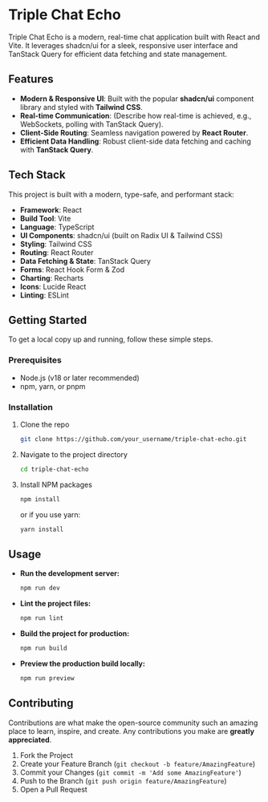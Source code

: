 # Triple Chat Echo

Triple Chat Echo is a modern, real-time chat application built with React and Vite. It leverages shadcn/ui for a sleek, responsive user interface and TanStack Query for efficient data fetching and state management.

## Features

*   **Modern & Responsive UI**: Built with the popular **shadcn/ui** component library and styled with **Tailwind CSS**.
*   **Real-time Communication**: (Describe how real-time is achieved, e.g., WebSockets, polling with TanStack Query).
*   **Client-Side Routing**: Seamless navigation powered by **React Router**.
*   **Efficient Data Handling**: Robust client-side data fetching and caching with **TanStack Query**.
   
##  Tech Stack

This project is built with a modern, type-safe, and performant stack:

*   **Framework**: React
*   **Build Tool**: Vite
*   **Language**: TypeScript
*   **UI Components**: shadcn/ui (built on Radix UI & Tailwind CSS)
*   **Styling**: Tailwind CSS
*   **Routing**: React Router
*   **Data Fetching & State**: TanStack Query
*   **Forms**: React Hook Form & Zod
*   **Charting**: Recharts
*   **Icons**: Lucide React
*   **Linting**: ESLint

## Getting Started

To get a local copy up and running, follow these simple steps.

### Prerequisites

*   Node.js (v18 or later recommended)
*   npm, yarn, or pnpm

### Installation

1.  Clone the repo
    ```sh
    git clone https://github.com/your_username/triple-chat-echo.git
    ```
2.  Navigate to the project directory
    ```sh
    cd triple-chat-echo
    ```
3.  Install NPM packages
    ```sh
    npm install
    ```
    or if you use yarn:
    ```sh
    yarn install
    ```

## Usage

*   **Run the development server:**
    ```sh
    npm run dev
    ```

*   **Lint the project files:**
    ```sh
    npm run lint
    ```

*   **Build the project for production:**
    ```sh
    npm run build
    ```

*   **Preview the production build locally:**
    ```sh
    npm run preview
    ```

## Contributing

Contributions are what make the open-source community such an amazing place to learn, inspire, and create. Any contributions you make are **greatly appreciated**.

1.  Fork the Project
2.  Create your Feature Branch (`git checkout -b feature/AmazingFeature`)
3.  Commit your Changes (`git commit -m 'Add some AmazingFeature'`)
4.  Push to the Branch (`git push origin feature/AmazingFeature`)
5.  Open a Pull Request
